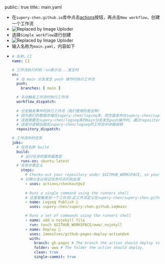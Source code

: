 public:: true
title:: main.yaml

- 在`supery-chen.github.io`库中点击[actions](https://github.com/supery-chen/supery-chen.github.io/actions)按钮，再点击`New workflow`，创建一个工作流
- ![Replaced by Image Uploder](https://gitee.com/superficial/blogimage/raw/master/img/image_1645433122036_0.png)
- 选择`Simple workflow`进行创建
- ![Replaced by Image Uploder](https://gitee.com/superficial/blogimage/raw/master/img/image_1645433167024_0.png)
- 输入名称为`main.yaml`，内容如下
- ```yaml
  # 名称，CI
  name: CI
  
  # 工作流执行时机：on表示当...发生时
  on:
    # 当 main 分支发生 push 操作时执行工作流
    push:
      branches: [ main ]
  
    # 手动触发工作流时执行工作流
    workflow_dispatch:
    
    # 分支触发事件时执行工作流（我们使用的是这种）
    # 因为我们的数据存储在supery-chen/logseq库，而页面发布在supery-chen/supery-chen.github.io库
    # 这就需要在supery-chen/logseq库的main分支发生push操作时，通过repository_dispatch的方式通知到此工作流
    # 这部分逻辑后面在supery-chen/logseq的工作流中详细说明
    repository_dispatch:
  
  # 工作流中的任务
  jobs:
    # 任务名称 build
    build:
      # 运行任务的服务器类型
      runs-on: ubuntu-latest
  	# 任务步骤定义
      steps:
        # Checks-out your repository under $GITHUB_WORKSPACE, so your job can access it
  	  # 切换分支以保证任务可访问到此库
        - uses: actions/checkout@v2
  		
        # Runs a single command using the runners shell
        # 这里是触发另一个工作流(此工作流定义在supery-chen/supery-chen.github.io的main分支下，文件名为action.yaml)
        - name: Logseq Publish 🚩
          uses: supery-chen/supery-chen.github.io@main
  
        # Runs a set of commands using the runners shell
        - name: add a nojekyll file
          run: touch $GITHUB_WORKSPACE/www/.nojekyll
        - name: Deploy 🚀
          uses: JamesIves/github-pages-deploy-action@v4
          with:
            branch: gh-pages # The branch the action should deploy to.
            folder: www # The folder the action should deploy.
            clean: true
            single-commit: true
  ```